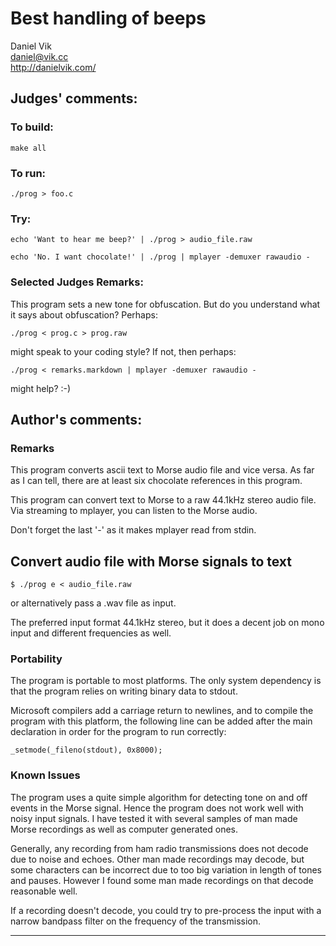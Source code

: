 # Best handling of beeps

Daniel Vik  
<daniel@vik.cc>  
<http://danielvik.com/>  


## Judges' comments:
### To build:

	make all

### To run:

	./prog > foo.c

### Try:

	echo 'Want to hear me beep?' | ./prog > audio_file.raw

	echo 'No. I want chocolate!' | ./prog | mplayer -demuxer rawaudio -


### Selected Judges Remarks:

This program sets a new tone for obfuscation. But do you understand
what it says about obfuscation? Perhaps:


	./prog < prog.c > prog.raw


might speak to your coding style? If not, then perhaps:


	./prog < remarks.markdown | mplayer -demuxer rawaudio -


might help? :-)

## Author's comments:
### Remarks

This program converts ascii text to Morse audio file and vice versa. As far as
I can tell, there are at least six chocolate references in this program.

This program can convert text to Morse to a raw 44.1kHz stereo audio file.
Via streaming to mplayer, you can listen to the Morse audio.

Don't forget the last '-' as it makes mplayer read from stdin.


## Convert audio file with Morse signals to text


	$ ./prog e < audio_file.raw


or alternatively pass a .wav file as input.

The preferred input format 44.1kHz stereo, but it does a decent job on mono
input and different frequencies as well.


### Portability

The program is portable to most platforms. The only system dependency is that
the program relies on writing binary data to stdout.

Microsoft compilers add a carriage return to newlines, and to compile the
program with this platform, the following line can be added after the main
declaration in order for the program to run correctly:


	_setmode(_fileno(stdout), 0x8000);

### Known Issues

The program uses a quite simple algorithm for detecting tone on and off events
in the Morse signal. Hence the program does not work well with noisy input
signals. I have tested it with several samples of man made Morse recordings as
well as computer generated ones.

Generally, any recording from ham radio transmissions does not decode due to
noise and echoes. Other man made recordings may decode, but some characters
can be incorrect due to too big variation in length of tones and pauses.
However I found some man made recordings on that decode reasonable well.

If a recording doesn't decode, you could try to pre-process the input with a
narrow bandpass filter on the frequency of the transmission.

--------------------------------------------------------------------------------
<!--
(c) Copyright 1984-2015, [Leo Broukhis, Simon Cooper, Landon Curt Noll][judges] - All rights reserved
This work is licensed under a [Creative Commons Attribution-ShareAlike 3.0 Unported License][cc].

[judges]: http://www.ioccc.org/judges.html
[cc]: http://creativecommons.org/licenses/by-sa/3.0/
-->
